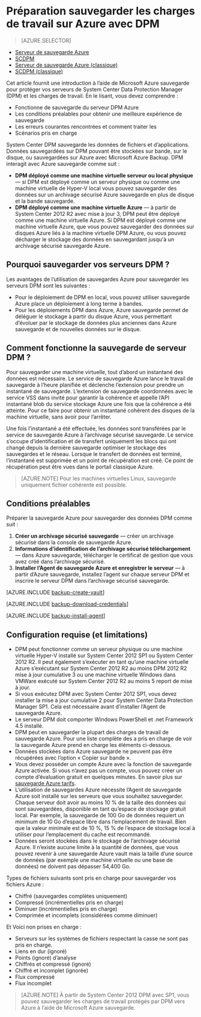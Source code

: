<properties
    pageTitle="Introduction à la sauvegarde DPM Azure | Microsoft Azure"
    description="Présentation de la sauvegarde des serveurs DPM au moyen du service de sauvegarde d’Azure"
    services="backup"
    documentationCenter=""
    authors="Nkolli1"
    manager="shreeshd"
    editor=""
    keywords="System Center Data Protection Manager, Gestionnaire de protection des données, sauvegarde dpm"/>

<tags
    ms.service="backup"
    ms.workload="storage-backup-recovery"
    ms.tgt_pltfrm="na"
    ms.devlang="na"
    ms.topic="article"
    ms.date="08/21/2016"
    ms.author="trinadhk;giridham;jimpark;markgal"/>

# <a name="preparing-to-back-up-workloads-to-azure-with-dpm"></a>Préparation sauvegarder les charges de travail sur Azure avec DPM

> [AZURE.SELECTOR]
- [Serveur de sauvegarde Azure](backup-azure-microsoft-azure-backup.md)
- [SCDPM](backup-azure-dpm-introduction.md)
- [Serveur de sauvegarde Azure (classique)](backup-azure-microsoft-azure-backup-classic.md)
- [SCDPM (classique)](backup-azure-dpm-introduction-classic.md)


Cet article fournit une introduction à l’aide de Microsoft Azure sauvegarde pour protéger vos serveurs de System Center Data Protection Manager (DPM) et les charges de travail. En le lisant, vous devez comprendre :

- Fonctionne de sauvegarde du serveur DPM Azure
- Les conditions préalables pour obtenir une meilleure expérience de sauvegarde
- Les erreurs courantes rencontrées et comment traiter les
- Scénarios pris en charge

System Center DPM sauvegarde les données de fichiers et d’applications. Données sauvegardées sur DPM pouvant être stockées sur bande, sur le disque, ou sauvegardées sur Azure avec Microsoft Azure Backup. DPM interagit avec Azure sauvegarde comme suit :

- **DPM déployé comme une machine virtuelle serveur ou local physique** — si DPM est déployé comme un serveur physique ou comme une machine virtuelle de Hyper-V local vous pouvez sauvegarder des données sur un archivage sécurisé Azure sauvegarde en plus de disque et la bande sauvegarde.
- **DPM déployé comme une machine virtuelle Azure** — à partir de System Center 2012 R2 avec mise à jour 3, DPM peut être déployé comme une machine virtuelle Azure. Si DPM est déployé comme une machine virtuelle Azure, que vous pouvez sauvegarder des données sur disques Azure liés à la machine virtuelle DPM Azure, ou vous pouvez décharger le stockage des données en sauvegardant jusqu'à un archivage sécurisé sauvegarde Azure.

## <a name="why-backup-your-dpm-servers"></a>Pourquoi sauvegarder vos serveurs DPM ?

Les avantages de l’utilisation de sauvegardes Azure pour sauvegarder les serveurs DPM sont les suivantes :

- Pour le déploiement de DPM en local, vous pouvez utiliser sauvegarde Azure place un déploiement à long terme à bandes.
- Pour les déploiements DPM dans Azure, Azure sauvegarde permet de déléguer le stockage à partir du disque Azure, vous permettant d’évoluer par le stockage de données plus anciennes dans Azure sauvegarde et de nouvelles données sur le disque.

## <a name="how-does-dpm-server-backup-work"></a>Comment fonctionne la sauvegarde de serveur DPM ?
Pour sauvegarder une machine virtuelle, tout d’abord un instantané des données est nécessaire. Le service de sauvegarde Azure lance le travail de sauvegarde à l’heure planifiée et déclenche l’extension pour prendre un instantané de sauvegarde. L’extension de sauvegarde coordonnées avec le service VSS dans invité pour garantir la cohérence et appelle l’API instantané blob du service stockage Azure une fois que la cohérence a été atteinte. Pour ce faire pour obtenir un instantané cohérent des disques de la machine virtuelle, sans avoir pour l’arrêter.

Une fois l’instantané a été effectuée, les données sont transférées par le service de sauvegarde Azure à l’archivage sécurisé sauvegarde. Le service s’occupe d’identification et de transfert uniquement les blocs qui ont changé depuis la dernière sauvegarde optimiser le stockage des sauvegardes et le réseau. Lorsque le transfert de données est terminé, l’instantané est supprimée et un point de récupération est créé. Ce point de récupération peut être vues dans le portail classique Azure.

>[AZURE.NOTE] Pour les machines virtuelles Linux, sauvegarde uniquement fichier cohérente est possible.

## <a name="prerequisites"></a>Conditions préalables
Préparer la sauvegarde Azure pour sauvegarder des données DPM comme suit :

1. **Créer un archivage sécurisé sauvegarde** — créer un archivage sécurisé dans la console de sauvegarde Azure.
2. **Informations d’identification de l’archivage sécurisé téléchargement** — dans Azure sauvegarde, télécharger le certificat de gestion que vous avez créé dans l’archivage sécurisé.
3. **Installer l’Agent de sauvegarde Azure et enregistrer le serveur** — à partir d’Azure sauvegarde, installez l’agent sur chaque serveur DPM et inscrire le serveur DPM dans l’archivage sécurisé sauvegarde.

[AZURE.INCLUDE [backup-create-vault](../../includes/backup-create-vault.md)]

[AZURE.INCLUDE [backup-download-credentials](../../includes/backup-download-credentials.md)]

[AZURE.INCLUDE [backup-install-agent](../../includes/backup-install-agent.md)]


## <a name="requirements-and-limitations"></a>Configuration requise (et limitations)

- DPM peut fonctionner comme un serveur physique ou une machine virtuelle Hyper-V installé sur System Center 2012 SP1 ou System Center 2012 R2. Il peut également s’exécuter en tant qu’une machine virtuelle Azure s’exécutant sur System Center 2012 R2 au moins DPM 2012 R2 mise à jour cumulative 3 ou une machine virtuelle Windows dans VMWare exécuté sur System Center 2012 R2 au moins 5 report de mise à jour.
- Si vous exécutez DPM avec System Center 2012 SP1, vous devez installer la mise à jour cumulative 2 pour System Center Data Protection Manager SP1. Cela est nécessaire avant d’installer l’Agent de sauvegarde Azure.
- Le serveur DPM doit comporter Windows PowerShell et .net Framework 4.5 installé.
- DPM peut en sauvegarder la plupart des charges de travail de sauvegarde Azure. Pour une liste complète des a pris en charge de voir la sauvegarde Azure prend en charge les éléments ci-dessous.
- Données stockées dans Azure sauvegarde ne peuvent pas être récupérées avec l’option « Copier sur bande ».
- Vous devez posséder un compte Azure avec la fonction de sauvegarde Azure activée. Si vous n’avez pas un compte, vous pouvez créer un compte d’évaluation gratuit en quelques minutes. En savoir plus sur [sauvegarde Azure tarifs](https://azure.microsoft.com/pricing/details/backup/).
- L’utilisation de sauvegardes Azure nécessite l’Agent de sauvegarde Azure soit installé sur les serveurs que vous souhaitez sauvegarder. Chaque serveur doit avoir au moins 10 % de la taille des données qui sont sauvegardées, disponible en tant qu’espace de stockage gratuit local. Par exemple, la sauvegarde de 100 Go de données requiert un minimum de 10 Go d’espace libre dans l’emplacement de travail. Bien que la valeur minimale est de 10 %, 15 % de l’espace de stockage local à utiliser pour l’emplacement du cache est recommandé.
- Données seront stockées dans le stockage de l’archivage sécurisé Azure. Il n’existe aucune limite à la quantité de données, que vous pouvez revenir à une sauvegarde Azure vault mais la taille d’une source de données (par exemple une machine virtuelle ou une base de données) ne doivent pas dépasser 54,400 Go.

Types de fichiers suivants sont pris en charge pour sauvegarder vos fichiers Azure :

- Chiffré (sauvegardes complètes uniquement)
- Compressé (incrémentielles pris en charge)
- Diminuer (incrémentielles pris en charge)
- Comprimée et incomplets (considérées comme diminuer)

Et Voici non prises en charge :

- Serveurs sur les systèmes de fichiers respectant la casse ne sont pas pris en charge.
- Liens en dur (ignoré)
- Points (ignoré) d’analyse
- Chiffrés et compressé (ignoré)
- Chiffré et incomplet (ignorée)
- Flux compressé
- Flux incomplet

>[AZURE.NOTE] À partir de System Center 2012 DPM avec SP1, vous pouvez sauvegarder les charges de travail protégés par DPM vers Azure à l’aide de Microsoft Azure sauvegarde.
